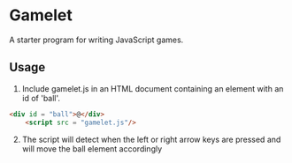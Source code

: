 # Gamelet

A starter program for writing JavaScript games.

## Usage 

1. Include gamelet.js in an HTML document containing an element with an id of 'ball'.

```html
<div id = "ball">@</div>
    <script src = "gamelet.js"/>
```

2. The script will detect when the left or right arrow keys are pressed and will move the ball element accordingly 